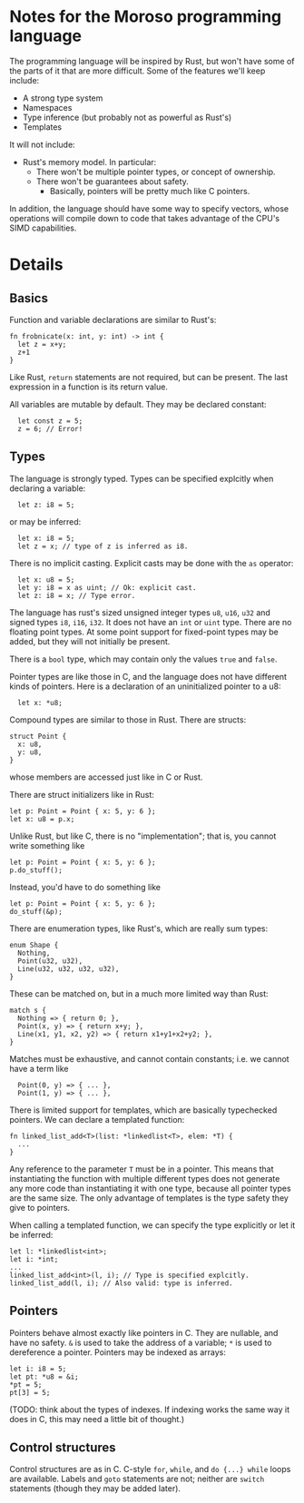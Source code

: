 # Notes for the Moroso programming language #

The programming language will be inspired by Rust, but won't have some of the parts of it that are more difficult. Some of the features we'll keep include:
* A strong type system
* Namespaces
* Type inference (but probably not as powerful as Rust's)
* Templates

It will not include:
* Rust's memory model. In particular:
  * There won't be multiple pointer types, or concept of ownership.
  * There won't be guarantees about safety.
    * Basically, pointers will be pretty much like C pointers.

In addition, the language should have some way to specify vectors, whose operations will compile down to code that takes advantage of the CPU's SIMD capabilities.

# Details #
## Basics ##
Function and variable declarations are similar to Rust's:
```
fn frobnicate(x: int, y: int) -> int {
  let z = x+y;
  z+1
}
```
Like Rust, `return` statements are not required, but can be present.
The last expression in a function is its return value.

All variables are mutable by default. They may be declared constant:
```
  let const z = 5;
  z = 6; // Error!
```

## Types ##
The language is strongly typed. Types can be specified explcitly when
declaring a variable:
```
  let z: i8 = 5;
```
or may be inferred:
```
  let x: i8 = 5;
  let z = x; // type of z is inferred as i8.
```

There is no implicit casting. Explicit casts may be done with the `as`
operator:
```
  let x: u8 = 5;
  let y: i8 = x as uint; // Ok: explicit cast.
  let z: i8 = x; // Type error.
```

The language has rust's sized unsigned integer types `u8`, `u16`, `u32` and
signed types `i8`, `i16`, `i32`. It does not have an `int` or `uint` type.
There are no floating point types. At some point support for fixed-point
types may be added, but they will not initially be present.

There is a `bool` type, which may contain only the values `true` and `false`.

Pointer types are like those in C, and the language does not have different
kinds of pointers. Here is a declaration of an uninitialized pointer to a u8:
```
  let x: *u8;
```

Compound types are similar to those in Rust. There are structs:
```
struct Point {
  x: u8,
  y: u8,
}
```
whose members are accessed just like in C or Rust.

There are struct initializers like in Rust:
```
let p: Point = Point { x: 5, y: 6 };
let x: u8 = p.x;
```
Unlike Rust, but like C, there is no "implementation"; that is, you cannot
write something like
```
let p: Point = Point { x: 5, y: 6 };
p.do_stuff();
```
Instead, you'd have to do something like
```
let p: Point = Point { x: 5, y: 6 };
do_stuff(&p);
```

There are enumeration types, like Rust's, which are really sum types:
```
enum Shape {
  Nothing,
  Point(u32, u32),
  Line(u32, u32, u32, u32),
}
```

These can be matched on, but in a much more limited way than Rust:
```
match s {
  Nothing => { return 0; },
  Point(x, y) => { return x+y; },
  Line(x1, y1, x2, y2) => { return x1+y1+x2+y2; },
}
```
Matches must be exhaustive, and cannot contain constants; i.e. we cannot
have a term like
```
  Point(0, y) => { ... },
  Point(1, y) => { ... },
```

There is limited support for templates, which are basically typechecked
pointers. We can declare a templated function:

```
fn linked_list_add<T>(list: *linkedlist<T>, elem: *T) {
  ...
}

```
Any reference to the parameter `T` must be in a pointer. This means that
instantiating the function with multiple different types does not generate
any more code than instantiating it with one type, because all pointer
types are the same size. The only advantage of templates is the type safety
they give to pointers.

When calling a templated function, we can specify the type explicitly
or let it be inferred:
```
let l: *linkedlist<int>;
let i: *int;
...
linked_list_add<int>(l, i); // Type is specified explcitly.
linked_list_add(l, i); // Also valid: type is inferred.
```


## Pointers ##
Pointers behave almost exactly like pointers in C. They are nullable, and
have no safety. `&` is used to take the address of a variable; `*` is
used to dereference a pointer. Pointers may be indexed as arrays:
```
let i: i8 = 5;
let pt: *u8 = &i;
*pt = 5;
pt[3] = 5;
```
(TODO: think about the types of indexes. If indexing works the same way it
does in C, this may need a little bit of thought.)

## Control structures ##
Control structures are as in C. C-style `for`, `while`, and `do {...} while`
loops are available. Labels and `goto` statements are not; neither are
`switch` statements (though they may be added later).

